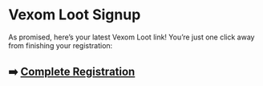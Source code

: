 # Vexom Loot Signup

As promised, here’s your latest Vexom Loot link! You’re just one click away from finishing your registration:

## ➡️ [Complete Registration](https://tinyurl.com/6h4j5kc)